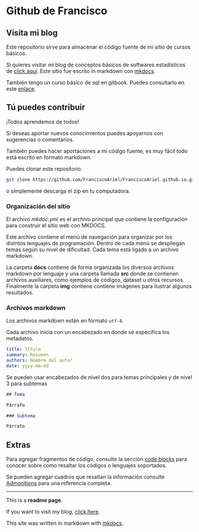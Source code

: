 # Github de Francisco

## Visita mi blog

Este repositorio sirve para almacenar el código fuente de mi sitio de cursos básicos.

Si quieres visitar mi blog de conceptos básicos de softwares estadísticos de [click aquí](https://franciscoariel.github.io/site). Este sitio fue escrito in markdown con [mkdocs](https://www.mkdocs.org).

También tengo un curso básico de sql en gitbook. Puedes consultarlo en este [enlace](https://vazquez-chavez-francisco-ariel.gitbook.io/notas/).

## Tú puedes contribuir

¡Todos aprendemos de todos!

Si deseas aportar nuevos conocimientos puedes apoyarnos con sugerencias o comentarios.

También puedes hacer aportaciones a mi código fuente, es muy fácil todo está escrito en formato markdown.

Puedes clonar este repositorio.

````bash
git clone https://github.com/FranciscoAriel/FranciscoAriel.github.io.git
````

o simplemente descarga el zip en tu computadora.

### Organización del sitio

El archivo *mkdoc.yml* es el archivo principal que contiene la configuración para construir el sitio web con MKDOCS.

Este archivo contiene el menú de navegación para organizar por los distntos lenguajes de programación. Dentro de cada menú se despliegan temas según su nivel de dificultad. Cada tema está ligado a un archivo markdown.

La carpeta **docs** contiene de forma organizada los diversos archivos markdown por lenguaje y una carpeta llamada **src** donde se contienen archivos auxiliares, como ejemplos de códigos, dataset u otros recursos.
Finalmente la carpeta **img** contiene contiene imágenes para ilustrar algunos resultados.

### Archivos markdown

Los archivos markdown están en formato `utf-8`. 

Cada archivo inicia con un encabezado en donde se especifica los metadatos.

````yaml
title: Título
summary: Resumen
authors: Nombre del autor
date: yyyy-mm-dd
````

Se pueden usar encabezados de nivel dos para temas principales y de nivel 3 para subtemas

````md
## Tema

Párrafo

### Subtema

Párrafo
````

## Extras

Para agregar fragmentos de código, consulte la sección [code blocks](https://squidfunk.github.io/mkdocs-material/reference/code-blocks/#code-blocks) para conocer sobre como resaltar los códigos o lenguajes soportados.

Se pueden agregar cuadros que resaltan la información consulte [Admonitions](https://squidfunk.github.io/mkdocs-material/reference/admonitions/#admonitions) para una referencia completa.

----

This is a **readme page**.

If you want to visit my blog, [click here](https://franciscoariel.github.io/site).

This site was written in markdown with [mkdocs](https://www.mkdocs.org).
